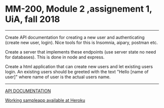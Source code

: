 # MM-200, Module 2 ,assignement 1, UiA, fall 2018

---

Create API documentation for creating a new user and authenticating (create new user, login). Nice tools for this is Insomnia, aipary, postman etc.

Create a server that implements these endpoints (use server state no need for databases). This is done in node and express.

Create a html application that can create new users and let existing users login. An existing users should be greeted with the text "Hello [name of user]" where name of user is the actual users name.

---

[API DOCUMENTATION](./documentation/api.md)

[Working sampleapp available at Heroku](https://mystupidappthingie.herokuapp.com/)
